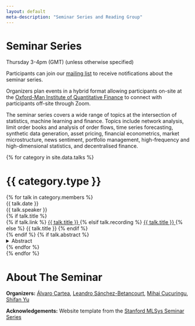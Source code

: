 ```yaml
---
layout: default
meta-description: "Seminar Series and Reading Group"
---
```


# Seminar Series 
Thursday 3-4pm (GMT) (unless otherwise specified)

Participants can join our [mailing list](mailto:smlfin-subscribe@maillist.ox.ac.uk?subject=Subscribe) to receive notifications about the seminar series. 

Organizers plan events in a hybrid format allowing participants on-site at the [Oxford-Man Institute of Quantitative Finance](https://oxford-man.ox.ac.uk/) to connect with participants off-site through Zoom. 

The seminar series covers a wide range of topics at the intersection of statistics, machine learning and finance. Topics include network analysis, limit order books and analysis of order flows, time series forecasting, synthetic data generation, asset pricing, financial econometrics, market microstructure, news sentiment, portfolio management, high-frequency and high-dimensional statistics, and decentralised finance. 

{% for category in site.data.talks %}
# {{ category.type }}
<div class="talk-list">
  {% for talk in category.members %}
  <div class="talk list-group-item">
  <div class="talk-date">{{ talk.date }}</div>
  <div class="talk-presenter">{{ talk.speaker }}</div>
  {% if talk.title %}
  <div>
    {% if talk.link %}
      <span><a class="talk-title-link" href="{{ talk.link }}">{{ talk.title }} <i class="bi bi-box-arrow-up-right"></i></a></span>
    {% elsif talk.recording %}
      <span><a class="talk-title-link" href="{{ talk.recording }}">{{ talk.title }} <i class="bi bi-box-arrow-up-right"></i></a></span>
    {% else %}
      <span>{{ talk.title }}</span>
    {% endif %}
  </div>
  {% endif %}
  {% if talk.abstract %}
    <details>
    <summary>Abstract</summary>
    {{ talk.abstract }}
    
    {% if talk.bio %}
    <br><br>
    <strong>Biography: </strong> {{ talk.bio }}
    {% endif %}

    {% if talk.recording %}
      <br><br>
      <strong><a href="{{ talk.recording }}">Recording</a></strong>
    {% endif %}
    </details>
  {% endif %}
  </div>
  {% endfor %}
</div>
{% endfor %}

# About The Seminar

**Organizers:** [Álvaro Cartea](https://sites.google.com/site/alvarocartea/home), [Leandro Sánchez-Betancourt](https://leandro-sbetancourt.github.io), [Mihai Cucuringu](https://www.stats.ox.ac.uk/~cucuring/), [Shifan Yu](https://www.shifanyu.com/)

**Acknowledgements:**  Website template from the [Stanford MLSys Seminar Series](https://mlsys.stanford.edu)
